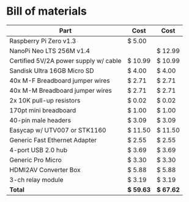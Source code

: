 # Bill of materials

| Part | Cost | Cost |
| --- | --- | --- |
| Raspberry Pi Zero v1.3 | $ 5.00 | |
| NanoPi Neo LTS 256M v1.4 | | $ 12.99 |
| Certified 5V/2A power supply w/ cable | $ 10.99 | $ 10.99 |
| Sandisk Ultra 16GB Micro SD | $ 4.00 | $ 4.00 |
| 40x M-F Breadboard jumper wires | $ 2.71 | $ 2.71 |
| 40x M-M Breadboard jumper wires | $ 2.71 | $ 2.71 |
| 2x 10K pull-up resistors | $ 0.02 | $ 0.02 |
| 170pt mini breadboard | $ 1.00 | $ 1.00 |
| 40-pin male headers | $ 3.09 | $ 3.09 |
| Easycap w/ UTV007 or STK1160 | $ 11.50 | $ 11.50 |
| Generic Fast Ethernet Adapter | $ 2.55 | $ 2.55 |
| 4-port USB 2.0 hub | $ 3.69 | $ 3.69 |
| Generic Pro Micro | $ 3.30 | $ 3.30 |
| HDMI2AV Converter Box | $ 5.88 | $ 5.88 |
| 3-ch relay module | $ 3.19 | $ 3.19 |
| **Total** | **$ 59.63** | **$ 67.62** |

